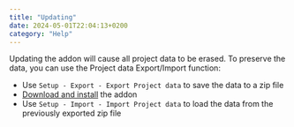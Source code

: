 ```yaml
---
title: "Updating"
date: 2024-05-01T22:04:13+0200
category: "Help"
---
```


Updating the addon will cause all project data to be erased. To preserve the
data, you can use the Project data Export/Import function:

- Use `Setup - Export - Export Project data` to save the data to a zip file
- [Download and install](/docs/installation) the addon
- Use `Setup - Import - Import Project data` to load the data from the previously exported zip file

